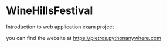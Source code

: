 # WineHillsFestival
Introduction to web application exam project

you can find the website at https://pietros.pythonanywhere.com

